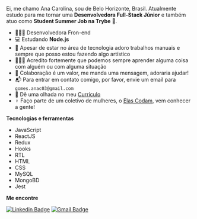 Ei, me chamo Ana Carolina, sou de Belo Horizonte, Brasil. Atualmente estudo para me tornar uma **Desenvolvedora Full-Stack Júnior** e também atuo como **Student Summer Job na Trybe** 🚀.

- 👩🏽‍💻 Desenvolvedora Fron-end
- 💻 Estudando **Node.js**
- 🎨 Apesar de estar no área de tecnologia adoro trabalhos manuais e sempre que posso estou fazendo algo artístico
- 👩🏽‍🎓 Acredito fortemente que podemos sempre aprender alguma coisa com alguém ou com alguma situação
- 💬 Colaboração é um valor, me manda uma mensagem, adoraria ajudar!
- 📬 Para entrar em contato comigo, por favor, envie um email para `gomes.anac03@gmail.com`
- 📄 Dê uma olhada no meu [Currículo](https://gitconnected.com/gomesanac/resume)
- ♀️ Faço parte de um coletivo de mulheres, o [Elas Codam](https://www.instagram.com/elascodam/), vem conhecer a gente!

**Tecnologias e ferramentas**

- JavaScript
- ReactJS
- Redux
- Hooks
- RTL
- HTML
- CSS
- MySQL
- MongoBD
- Jest

**Me encontre**

[![Linkedin Badge](https://img.shields.io/badge/-LinkedIn-blue?style=flat-square&logo=Linkedin&logoColor=white&link=https://www.linkedin.com/in/deboracosilveira/)](https://www.linkedin.com/in/gomesanac/)
[![Gmail Badge](https://img.shields.io/badge/-Gmail-c14438?style=flat-square&logo=Gmail&logoColor=white&link=mailto:gomes.anac03@gmail.com)](mailto:gomes.anac03@gmail.com)
